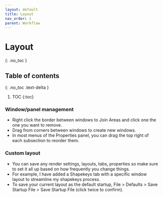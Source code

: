 ```yaml
---
layout: default
title: Layout
nav_order: 1
parent: Workflow
---
```

# Layout
{: .no_toc }

## Table of contents
{: .no_toc .text-delta }

1. TOC
{:toc}

### Window/panel management
- Right click the border between windows to Join Areas and click one the one you want to remove.
- Drag from corners between windows to create new windows.
- In most menus of the Properties panel, you can drag the top right of each subsection to reorder them.

### Custom layout
- You can save any render settings, layouts, tabs, properties so make sure to set it all up based on how frequently you change things.
- For example, I have added a Shapekeys tab with a specific window layout to streamline my shapekeys process.
- To save your current layout as the default startup, File > Defaults > Save Startup File > Save Startup File (click twice to confirm). 